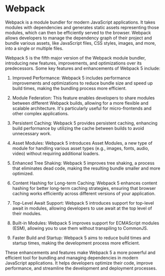 # Webpack 

Webpack is a module bundler for modern JavaScript applications. It takes modules with dependencies and generates static assets representing those modules, which can then be efficiently served to the browser. Webpack allows developers to manage the dependency graph of their project and bundle various assets, like JavaScript files, CSS styles, images, and more, into a single or multiple files.

Webpack 5 is the fifth major version of the Webpack module bundler, introducing new features, improvements, and optimizations over its predecessors. Some key features and enhancements of Webpack 5 include:

1. Improved Performance: Webpack 5 includes performance improvements and optimizations to reduce bundle size and speed up build times, making the bundling process more efficient.

2. Module Federation: This feature enables developers to share modules between different Webpack builds, allowing for a more flexible and scalable architecture. It's particularly useful for micro-frontends and other complex applications.

3. Persistent Caching: Webpack 5 provides persistent caching, enhancing build performance by utilizing the cache between builds to avoid unnecessary work.

4. Asset Modules: Webpack 5 introduces Asset Modules, a new type of module for handling various asset types (e.g., images, fonts, audio, video) without requiring additional loaders.

5. Enhanced Tree Shaking: Webpack 5 improves tree shaking, a process that eliminates dead code, making the resulting bundle smaller and more optimized.

6. Content Hashing for Long-term Caching: Webpack 5 enhances content hashing for better long-term caching strategies, ensuring that browser caching works efficiently across different versions of your application.

7. Top-Level Await Support: Webpack 5 introduces support for top-level await in modules, allowing developers to use await at the top level of their modules.

8. Built-in Modules: Webpack 5 improves support for ECMAScript modules (ESM), allowing you to use them without transpiling to CommonJS.

9. Faster Build and Startup: Webpack 5 aims to reduce build times and startup times, making the development process more efficient.

These enhancements and features make Webpack 5 a more powerful and efficient tool for bundling and managing dependencies in modern JavaScript applications. It helps developers optimize their code, improve performance, and streamline the development and deployment processes.